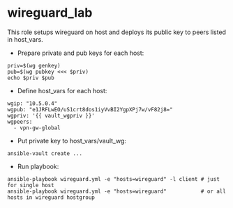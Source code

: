 # wireguard_lab

This role setups wireguard on host and deploys its public key to peers listed in host_vars.

 * Prepare private and pub keys for each host:
```
priv=$(wg genkey)
pub=$(wg pubkey <<< $priv)
echo $priv $pub
```

 * Define host_vars for each host:

```
wgip: "10.5.0.4"
wgpub: "e1JRFLwEO/uS1crt8dos1iyVvBI2YgpXPj7w/vF82j8="
wgpriv: '{{ vault_wgpriv }}'
wgpeers:
  - vpn-gw-global
```

 * Put private key to host_vars/vault_wg:
```
ansible-vault create ...
```

 * Run playbook:
```
ansible-playbook wireguard.yml -e "hosts=wireguard" -l client # just for single host
ansible-playbook wireguard.yml -e "hosts=wireguard"           # or all hosts in wireguard hostgroup
```
